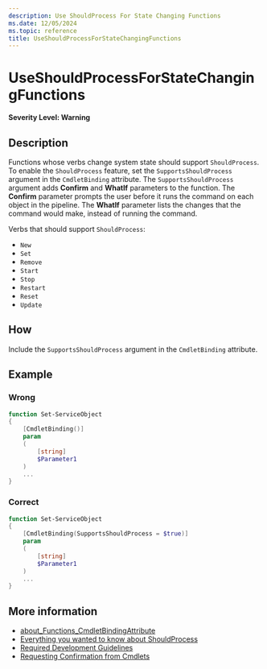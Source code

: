 ```yaml
---
description: Use ShouldProcess For State Changing Functions
ms.date: 12/05/2024
ms.topic: reference
title: UseShouldProcessForStateChangingFunctions
---
```

# UseShouldProcessForStateChangingFunctions

**Severity Level: Warning**

## Description

Functions whose verbs change system state should support `ShouldProcess`. To enable the
`ShouldProcess` feature, set the `SupportsShouldProcess` argument in the `CmdletBinding` attribute.
The `SupportsShouldProcess` argument adds **Confirm** and **WhatIf** parameters to the function. The
**Confirm** parameter prompts the user before it runs the command on each object in the pipeline.
The **WhatIf** parameter lists the changes that the command would make, instead of running the
command.

Verbs that should support `ShouldProcess`:

- `New`
- `Set`
- `Remove`
- `Start`
- `Stop`
- `Restart`
- `Reset`
- `Update`

## How

Include the `SupportsShouldProcess` argument in the `CmdletBinding` attribute.

## Example

### Wrong

```powershell
function Set-ServiceObject
{
    [CmdletBinding()]
    param
    (
        [string]
        $Parameter1
    )
    ...
}
```

### Correct

```powershell
function Set-ServiceObject
{
    [CmdletBinding(SupportsShouldProcess = $true)]
    param
    (
        [string]
        $Parameter1
    )
    ...
}
```

## More information

- [about_Functions_CmdletBindingAttribute][01]
- [Everything you wanted to know about ShouldProcess][04]
- [Required Development Guidelines][03]
- [Requesting Confirmation from Cmdlets][02]

<!-- link references -->
[01]: /powershell/module/microsoft.powershell.core/about/about_functions_cmdletbindingattribute
[02]: /powershell/scripting/developer/cmdlet/requesting-confirmation-from-cmdlets
[03]: /powershell/scripting/developer/cmdlet/required-development-guidelines#support-confirmation-requests-rd04
[04]: /powershell/scripting/learn/deep-dives/everything-about-shouldprocess
